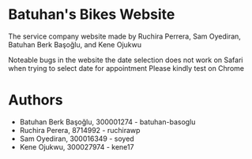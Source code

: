 # Batuhan's Bikes Website

The service company website made by Ruchira Perrera, Sam Oyediran, Batuhan Berk Başoğlu, and Kene Ojukwu

Noteable bugs in the website 
the date selection does not work on Safari when trying to select date for appointment 
Please kindly test on Chrome


# Authors

- Batuhan Berk Başoğlu, 300001274 - batuhan-basoglu
- Ruchira Perera, 8714992 - ruchirawp
- Sam Oyediran, 300016349 - soyed
- Kene Ojukwu, 300027974 - kene17
